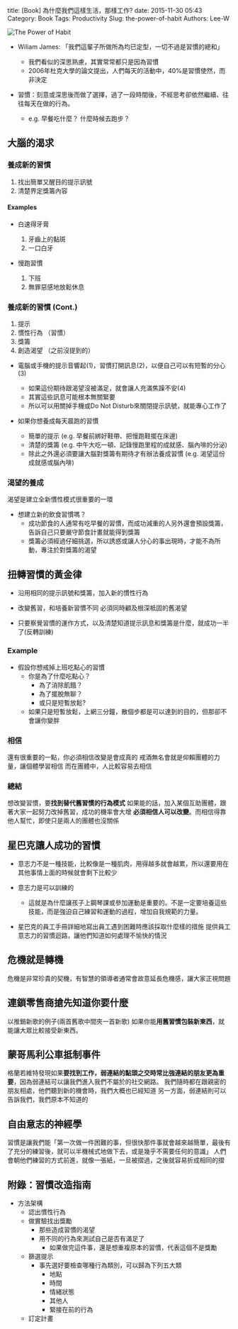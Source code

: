 title: [Book] 為什麼我們這樣生活，那樣工作?
date: 2015-11-30 05:43
Category: Book
Tags: Productivity
Slug: the-power-of-habit
Authors: Lee-W


![The Power of Habit](http://i.imgur.com/Mo2J3YWm.jpg)

<!--more-->

- Wiliam James: 「我們這輩子所做所為均已定型，一切不過是習慣的總和」
	- 我們看似的深思熟慮，其實常常都只是因為習慣
	- 2006年杜克大學的論文提出，人們每天的活動中，40%是習慣使然，而非決定 

- 習慣：刻意或深思後而做了選擇，過了一段時間後，不經思考卻依然繼續、往往每天在做的行為。
	- e.g. 早餐吃什麼？ 什麼時候去跑步？


## 大腦的渴求
### 養成新的習慣
1. 找出簡單又醒目的提示訊號
2. 清楚界定獎籌內容

#### Examples

- 白速得牙膏
	1. 牙齒上的黏斑
	2. 一口白牙

- 慢跑習慣
	1. 下班
	2. 無罪惡感地放鬆休息

### 養成新的習慣 (Cont.)
1. 提示
2. 慣性行為 （習慣）
3. 獎籌
4. 創造渴望 （之前沒提到的）

- 電腦或手機的提示音響起(1)，習慣打開訊息(2)，以便自己可以有短暫的分心(3)
	- 如果這份期待跟渴望沒被滿足，就會讓人充滿焦躁不安(4)
	- 其實這些訊息可能根本無關緊要
	- 所以可以用關掉手機或Do Not Disturb來關閉提示訊號，就能專心工作了

- 如果你想養成每天晨跑的習慣
	- 簡單的提示 (e.g. 早餐前綁好鞋帶、把慢跑鞋擺在床邊)
	- 清楚的獎籌 (e.g. 中午大吃一頓、記錄慢跑里程的成就感、腦內啡的分泌)
	- 除此之外還必須要讓大腦對獎籌有期待才有辦法養成習慣 (e.g. 渴望這份成就感或腦內啡)

### 渴望的養成
渴望是建立全新慣性模式很重要的一環

- 想建立新的飲食習慣嗎？
	- 成功節食的人通常有吃早餐的習慣，而成功減重的人另外還會預設獎籌，告訴自己只要嚴守節食計畫就能得到獎籌
	- 獎籌必須經過仔細挑選，所以誘惑或讓人分心的事出現時，才能不為所動，專注於對獎籌的渴望

## 扭轉習慣的黃金律
- 沿用相同的提示訊號和獎籌，加入新的慣性行為  

- 改變舊習，和培養新習慣不同
  必須同時顧及根深柢固的舊渴望

- 只要察覺習慣的運作方式，以及清楚知道提示訊息和獎籌是什麼，就成功一半了(反轉訓練)

### Example
- 假設你想戒掉上班吃點心的習慣  
	- 你是為了什麼吃點心？  
		- 為了消除飢餓？
		- 為了擺脫無聊？
		- 或只是短暫放鬆?
	- 如果只是短暫放鬆，上網三分鐘，散個步都是可以達到的目的，但那卻不會讓你變胖

### 相信
還有很重要的一點，你必須相信改變是會成真的
戒酒無名會就是仰賴團體的力量，讓個體學習相信
而在團體中，人比較容易去相信

### 總結
想改變習慣，要**找到替代舊習慣的行為模式**
如果能的話，加入某個互助團體，跟著大家一起努力改掉舊習，成功的機率會大增
**必須相信人可以改變**。而相信得靠他人幫忙，即使只是兩人的團體也沒關係

## 星巴克讓人成功的習慣
- 意志力不是一種技能，比較像是一種肌肉，用得越多就會越累，所以還要用在其他事情上面的時候就會剩下比較少

- 意志力是可以訓練的
	- 這就是為什麼讓孩子上鋼琴課或參加運動是重要的。不是一定要培養這些技能，而是強迫自己練習和運動的過程，增加自我規範的力量。

- 星巴克的員工手冊詳細地寫出員工遇到困難時應該採取什麼樣的措施
  提供員工意志力的習慣迴路，讓他們知道如何處理不愉快的情況

## 危機就是轉機
危機是非常珍貴的契機，有智慧的領導者通常會故意延長危機感，讓大家正視問題

## 連鎖零售商搶先知道你要什麼
以推銷新歌的例子(兩首舊歌中間夾一首新歌)
如果你能**用舊習慣包裝新東西**，就能讓大眾比較接受新東西。

## 蒙哥馬利公車抵制事件
格蘭若維特發現如果**要找到工作，弱連結的點頭之交時常比強連結的朋友更為重要**，因為弱連結可以讓我們進入我們不屬於的社交網路。
我們隨時都在跟親密的朋友相處，他們聽到新的機會時，我們大概也已經知道
另一方面，弱連結則可以告訴我們，我們原本不知道的

## 自由意志的神經學
習慣是讓我們能「第一次做一件困難的事，但很快那件事就會越來越簡單，最後有了充分的練習後，就可以半機械式地做下去，或是幾乎不需要任何的意識」
人們會朝他們練習的方式前進，就像一張紙，一旦被摺過，之後就容易折成相同的摺

## 附錄：習慣改造指南

- 方法架構
	- 認出慣性行為
	- 做實驗找出獎勵
		- 那些造成習慣的渴望
		- 用不同的行為來測試自己是否有滿足了
			- 如果做完這件事，還是想重複原本的習慣，代表這個不是獎勵
	- 篩選提示
		- 事先選好要檢查哪種行為類別，可以歸為下列五大類
			- 地點
			- 時間
			- 情緒狀態
			- 其他人
			- 緊接在前的行為
	- 訂定計畫